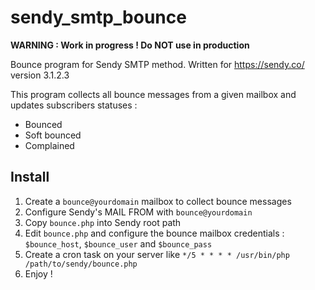 # sendy_smtp_bounce

**WARNING : Work in progress ! Do NOT use in production**

Bounce program for Sendy SMTP method.
Written for https://sendy.co/ version 3.1.2.3 

This program collects all bounce messages from a given mailbox and updates subscribers statuses :

- Bounced
- Soft bounced
- Complained

## Install

1. Create a `bounce@yourdomain` mailbox to collect bounce messages
2. Configure Sendy's MAIL FROM with `bounce@yourdomain`
3. Copy `bounce.php` into Sendy root path
4. Edit `bounce.php` and configure the bounce mailbox credentials : `$bounce_host`, `$bounce_user` and `$bounce_pass`
5. Create a cron task on your server like `*/5 * * * * /usr/bin/php /path/to/sendy/bounce.php`
6. Enjoy !
